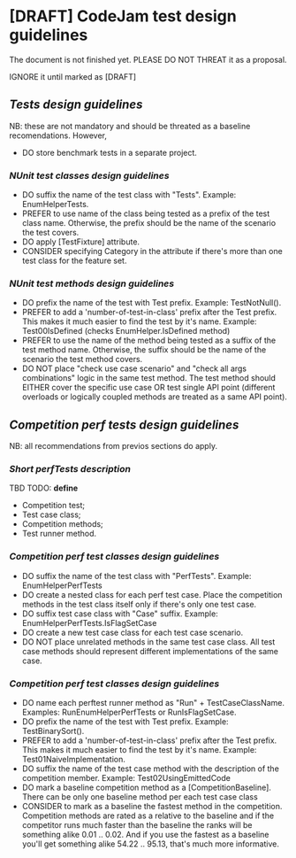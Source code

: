 # [DRAFT] CodeJam test design guidelines
The document is not finished yet. PLEASE DO NOT THREAT it as a proposal.

IGNORE it until marked as [DRAFT]

## _Tests design guidelines_
NB: these are not mandatory and should be threated as a baseline recomendations. However,

* DO store benchmark tests in a separate project. 

### _NUnit test classes design guidelines_
* DO suffix the name of the test class with "Tests". Example: EnumHelperTests.
* PREFER to use name of the class being tested as a prefix of the test class name. Otherwise, the prefix should be the name of the scenario the test covers.
* DO apply [TestFixture] attribute.
* CONSIDER specifying Category in the attribute if there's more than one test class for the feature set.

### _NUnit test methods design guidelines_
* DO prefix the name of the test with Test prefix. Example: TestNotNull().
* PREFER to add a 'number-of-test-in-class' prefix after the Test prefix. This makes it much easier to find the test by it's name. Example: Test00IsDefined (checks EnumHelper.IsDefined method)
* PREFER to use the name of the method being tested as a suffix of the test method name. Otherwise, the suffix should be the name of the scenario the test method covers.
* DO NOT place "check use case scenario" and "check all args combinations" logic in the same test method. The test method should EITHER cover the specific use case OR test single API point (different overloads or logically coupled methods are treated as a same API point).
 
## _Competition perf tests design guidelines_
NB: all recommendations from previos sections do apply.

### _Short perfTests description_
TBD
TODO: **define**
 - Competition test;
- Test case class;
- Competition methods;
- Test runner method.

### _Competition perf test classes design guidelines_
* DO suffix the name of the test class with "PerfTests". Example: EnumHelperPerfTests
* DO create a nested class for each perf test case. Place the competition methods in the test class itself only if there's only one test case.
* DO suffix test case class with "Case" suffix. Example: EnumHelperPerfTests.IsFlagSetCase
* DO create a new test case class for each test case scenario.
* DO NOT place unrelated methods in the same test case class. All test case methods should represent different implementations of the same case.

### _Competition perf test classes design guidelines_
* DO name each perftest runner method as "Run" + TestCaseClassName. Examples: RunEnumHelperPerfTests or RunIsFlagSetCase.
* DO prefix the name of the test with Test prefix. Example: TestBinarySort().
* PREFER to add a 'number-of-test-in-class' prefix after the Test prefix. This makes it much easier to find the test by it's name. Example: Test01NaiveImplementation.
* DO suffix the name of the test case method with the description of the competition member. Example: Test02UsingEmittedCode 
* DO mark a baseline competition method as a [CompetitionBaseline]. There can be only one baseline method per each test case class
* CONSIDER to mark as a baseline the fastest method in the competition. Competition methods are rated as a relative to the baseline and if the competitor runs much faster than the baseline the ranks will be something alike 0.01 .. 0.02. 
 And if you use the fastest as a baseline you'll get something alike 54.22 .. 95.13, that's much more informative.